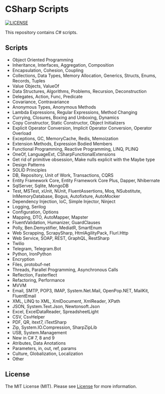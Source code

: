 # CSharp Scripts

[![LICENSE](https://img.shields.io/badge/license-MIT-green)](LICENSE)

This repository contains _C#_ scripts.

## Scripts

- Object Oriented Programming
- Inheritance, Interfaces, Aggregation, Composition
- Encapsulation, Cohesion, Coupling
- Collections, Data Types, Memory Allocation, Generics, Structs, Enums, Records, Tuples
- Value Objects, ValueOf
- Data Structures, Algorithms, Problems, Recursion, Deconstruction
- Delegates, Action, Func, Predicate
- Covariance, Contravariance
- Anonymous Types, Anonymous Methods
- Lambda Expressions, Regular Expressions, Method Changing
- Currying, Closures, Boxing and Unboxing, Dynamics
- Copy Constructor, Static Constructor, Object Initializers
- Explicit Operator Conversion, Implicit Operator Conversion, Operator Overload
- Exceptions, GC, MemoryCache, Redis, Memoization
- Extension Methods, Expression Bodied Members
- Functional Programming, Reactive Programming, LINQ, PLINQ
- OneOf, LanguageExt, CSharpFunctionalExtensions
- Get rid of primitive obsession, Make nulls explicit with the Maybe type
- Design Patterns
- SOLID Principles
- DB, Repository, Unit of Work, Transactions, CQRS
- Entity Framework Core, Entity Framework Core Plus, Dapper, Nhibernate
- SqlServer, Sqlite, MongoDB
- Test, MSTest, xUnit, NUnit, FluentAssertions, Moq, NSubstitute, InMemoryDatabase, Bogus, Autofixture, AutoMocker
- Dependency Injection, IoC, Simple Injector, Ninject
- Logging, Serilog
- Configuration, Options
- Mapping, DTO, AutoMapper, Mapster
- FluentValidation, Humanizer, GuardClauses
- Polly, Ben.Demystifier, MediatR, SmartEnum
- Web Scrapping, ScrapySharp, HtmlAgilityPack, Flurl.Http
- Web Service, SOAP, REST, GraphQL, RestSharp
- Twilio
- Telegram, Telegram.Bot
- Python, IronPython
- Encryption
- Files, protobuf-net
- Threads, Parallel Programming, Asynchronous Calls
- Reflection, Fasterflect
- Refactoring, Performance
- MVVM
- Email, SMTP, POP3, IMAP, System.Net.Mail, OpenPop.NET, MailKit, FluentEmail
- XML, LINQ to XML, XmlDocument, XmlReader, XPath
- JSON, System.Text.Json, Newtonsoft.Json
- Excel, ExcelDataReader, SpreadsheetLight
- CSV, CsvHelper
- PDF, QR, itext7, iTextSharp
- Zip, System.IO.Compression, SharpZipLib
- USB, System.Management
- New in C# 7, 8 and 9
- Atributes, Data Anotations
- Parameters, in, out, ref, params
- Culture, Globalization, Localization
- Other

## License

The MIT License (MIT). Please see [License](LICENSE) for more information.
